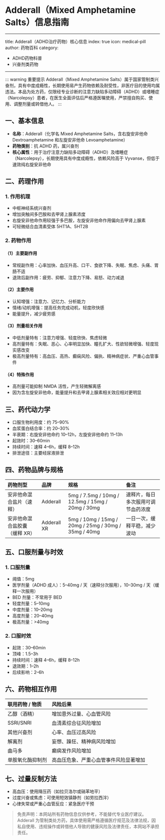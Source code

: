 # Adderall（Mixed Amphetamine Salts）信息指南
---
title: Adderall（ADHD治疗药物）核心信息
index: true
icon: medical-pill
author: 药物百科
category:
  - ADHD药物科普
  - 兴奋剂类药物
---

::: warning 重要提示
Adderall（Mixed Amphetamine Salts）属于国家管制类兴奋剂，具有中度成瘾性，长期使用易产生药物依赖及耐受性，非医疗目的使用均属违法。本品为处方药，仅限经专业诊断的注意力缺陷多动障碍（ADHD）或嗜睡症（Narcolepsy）患者，在医生全面评估后严格遵医嘱使用，严禁擅自购买、使用、调整剂量或转借他人。
:::

## 一、基本信息
- **名称**：Adderall（化学名 Mixed Amphetamine Salts，含右旋安非他命 Dextroamphetamine 和左旋安非他命 Levoamphetamine）
- **药物类别**：抗 ADHD 药，属兴奋剂
- **核心属性**：用于治疗注意力缺陷多动障碍（ADHD）及嗜睡症（Narcolepsy），长期使用具有中度成瘾性，依赖风险高于 Vyvanse，但低于速效纯右旋安非他命


## 二、药理作用
### 1. 作用机理
- 中枢神经系统兴奋剂
- 增加突触间多巴胺和去甲肾上腺素浓度
- 右旋安非他命作用较强于多巴胺，左旋安非他命作用偏向去甲肾上腺素
- 可轻微结合血清素受体 5HT1A、5HT2B

### 2. 药物作用
#### （1）主要副作用
- 常规副作用：心率加快、血压升高、口干、食欲下降、失眠、焦虑、头痛、胃肠不适
- 退效后副作用：疲劳、抑郁、注意力下降、易怒、动力减退

#### （2）主要作用
- 认知增强：注意力、记忆力、分析能力
- 情绪/动机增强：提高任务完成动机，轻度欣快感
- 能量提升，减少疲劳感

#### （3）剂量相关作用
- 中低剂量特有：注意力增强、轻度欣快、焦虑轻微
- 高剂量特有：失眠、恶心、心率明显加快、瞳孔扩大、性欲轻微增强、轻度现实感改变
- 极高剂量特有：高血压、高热、癫痫风险、偏执、精神病症状、严重心血管事件

#### （4）特殊作用
- 高剂量可能抑制 NMDA 活性，产生轻微解离感
- 因为含左旋安非他命，能量提升和去甲肾上腺素相关效应相对更明显


## 三、药代动力学
- 口服生物利用度：约 75–90%
- 血浆蛋白结合率：约 20–30%
- 半衰期：右旋安非他命约 10–12h，左旋安非他命约 11–13h
- 起效时：30–60min
- 持续时间：速释 4–6h，缓释 8–12h
- 排泄途径：主要经尿液排泄


## 四、药物品牌与规格
| 药物剂型                 | 品牌         | 规格                                      | 备注                                   |
| :----------------------- | :----------- | :---------------------------------------- | :------------------------------------- |
| 安非他命混合盐片（速释） | Adderall     | 5mg / 7.5mg / 10mg / 12.5mg / 15mg / 20mg / 30mg | 速释片，每日多次服用可调节血药浓度     |
| 安非他命混合盐胶囊（缓释 XR） | Adderall XR | 5mg / 10mg / 15mg / 20mg / 25mg / 30mg / 35mg / 40mg | 一日一次，缓释平稳，减少波动           |


## 五、口服剂量与时效
### 1. 口服剂量
- 阈值：5mg
- 医学剂量（ADHD 成人）：5–40mg / 天（速释分次服用），10–30mg / 天（缓释一次服用）
- BED 剂量：不常用于 BED
- 轻度剂量：5–10mg
- 中度剂量：10–20mg
- 高度剂量：20–40mg
- 极高剂量：>40mg

### 2. 口服时效
- 起效：30–60min
- 顶峰：1.5–3h
- 持续时间：速释 4–6h，缓释 8–12h
- 退效期：1–2h
- 后续影响：2–6h


## 六、药物相互作用
| 联用药物 / 物质       | 风险后果                                           |
| :-------------------- | :------------------------------------------------- |
| 乙醇（酒精）         | 增加意外过量、心血管风险                           |
| SSRI/SNRI            | 血清素综合征风险增加                               |
| 其他兴奋剂           | 心率、血压过高风险                                 |
| 解离剂               | 妄想、躁狂、精神病风险增加                         |
| 曲马多               | 癫痫发作风险增加                                   |
| 单胺氧化酶抑制剂     | 高血压危象、严重心血管事件风险显著增加             |


## 七、过量反制方法
- 高血压：使用降压药（如拉贝洛尔或硝苯地平）
- 过度兴奋或焦虑：可使用短效镇静剂（如劳拉西泮）
- 心律失常或严重心血管反应：紧急医疗干预



> 免责声明：本网站所有药物信息仅供参考，不能替代专业医疗建议。Adderall 为管制类处方药，具体使用需严格遵循医疗规范及法律法规，因私自使用、违规操作或转借他人导致的健康风险及法律责任，本网站不承担责任。